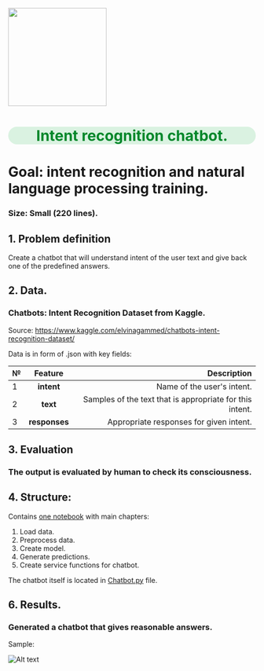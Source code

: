 <p align="left">
   <img src="https://image.freepik.com/free-photo/robot-doing-peace-sign_1048-3527.jpg"width="200">
</p>

<h1 style="text-align:center; color:#01872A; font-size:30px;
background:#daf2e1;border-radius: 20px;">Intent recognition chatbot.</h1>

# Goal: intent recognition and natural language processing training.
### Size: Small (220 lines).

## 1. Problem definition

Create a chatbot that will understand intent of the user text and give back 
one of the predefined answers.

## 2. Data.
### Chatbots: Intent Recognition Dataset from Kaggle.
Source: https://www.kaggle.com/elvinagammed/chatbots-intent-recognition-dataset/

Data is in form of .json with key fields:

| №    | Feature       | Description|
|------|:-------------:|-------------------------------------------------------:|
|1     |**intent**     |Name of the user's intent.                              |
|2     |**text**       |Samples of the text that is appropriate for this intent.|
|3     |**responses**   |Appropriate responses for given intent.                |

## 3. Evaluation

### The output is evaluated by human to check its consciousness.

## 4. Structure:

Contains <A href="https://nbviewer.org/github/sersonSerson/Projects/blob/master/NaturalLanguage/LSTMCalculator/LSTMcalculator.ipynb">one notebook</A> with main chapters:
1. Load data.
2. Preprocess data.
3. Create model.
4. Generate predictions.
5. Create service functions for chatbot.

The chatbot itself is located in [Chatbot.py](Chatbot.py) file.

## 6. Results.
### Generated a chatbot that gives reasonable answers.
Sample: 

![Alt text](Chatbot.gif)
